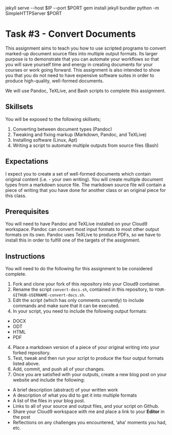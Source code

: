 jekyll serve --host $IP --port $PORT
gem install jekyll bundler
python -m SimpleHTTPServer $PORT

# Task #3 - Convert Documents

This assignment aims to teach you how to use scripted programs to convert marked-up document source files into multiple output formats. 
Its larger purpose is to demonstrate that you can automate your workflows so that you will save yourself time and energy in creating documents for your courses or work going forward. 
This assignment is also intended to show you that you do not need to have expensive software suites in order to produce high-quality, well-formed documents. 

We will use Pandoc, TeXLive, and Bash scripts to complete this assignment. 

## Skillsets

You will be exposed to the following skillsets;

1. Converting between document types (Pandoc)
2. Tweaking and fixing markup (Markdown, Pandoc, and TeXLive)
3. Installing software (Linux, Apt)
4. Writing a script to automate multiple outputs from source files (Bash)

## Expectations

I expect you to create a set of well-formed documents which contain original content (i.e. - your own writing). 
You will create multiple document types from a markdown source file. 
The markdown source file will contain a piece of writing that you have done for another class or an original piece for this class.

## Prerequisites

You will need to have Pandoc and TeXLive installed on your Cloud9 workspace. 
Pandoc can convert most input formats to most other output formats on its own. 
Pandoc uses TeXLive to produce PDFs, so we have to install this in order to fulfill one of the targets of the assignment. 

## Instructions

You will need to do the following for this assignment to be considered complete. 

1. Fork and clone your fork of this repository into your Cloud9 container.
3. Rename the script `convert-docs.sh`, contained in this repository, to `YOUR-GITHUB-USERNAME-convert-docs.sh`. 
2. Edit the script (which has only comments currently) to include commands and make sure that it can be executed. 
3. In your script, you need to include the following output formats:
  - DOCX
  - ODT
  - HTML
  - PDF
4. Place a markdown version of a piece of your original writing into your forked repository. 
5. Test, tweak and then run your script to produce the four output formats listed above. 
5. Add, commit, and push all of your changes.
6. Once you are satisfied with your outputs, create a new blog post on your website and include the following:
  - A brief description (abstract) of your written work
  - A description of what you did to get it into multiple formats
  - A list of the files in your blog post.
  - Links to all of your source and output files, and your script on Github.
  - Share your Cloud9 workspace with me and place a link to your **Editor** in the post
  - Reflections on any challenges you encountered, 'aha' moments you had, etc.
  

